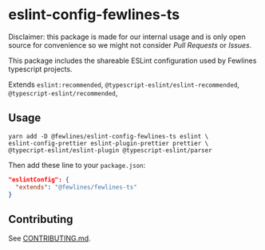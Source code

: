 # eslint-config-fewlines-ts

Disclaimer: this package is made for our internal usage and is only open source for convenience so we might not consider _Pull Requests_ or _Issues_.

This package includes the shareable ESLint configuration used by Fewlines typescript projects.

Extends `eslint:recommended`, `@typescript-eslint/eslint-recommended`, `@typescript-eslint/recommended`,

## Usage

```shell
yarn add -D @fewlines/eslint-config-fewlines-ts eslint \
eslint-config-prettier eslint-plugin-prettier prettier \
@typecript-eslint/eslint-plugin @typescript-eslint/parser
```


Then add these line to your `package.json`:

```json
"eslintConfig": {
  "extends": "@fewlines/fewlines-ts"
}
```

## Contributing

See [CONTRIBUTING.md](CONTRIBUTING.md).
